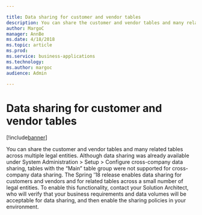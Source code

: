 ```yaml
---

title: Data sharing for customer and vendor tables
description: You can share the customer and vendor tables and many related tables across multiple legal entities.
author: MargoC
manager: AnnBe
ms.date: 4/18/2018
ms.topic: article
ms.prod: 
ms.service: business-applications
ms.technology: 
ms.author: margoc
audience: Admin

---
```

#  Data sharing for customer and vendor tables




[!include[banner](../../../includes/banner.md)]

You can share the customer and vendor tables and many related tables across
multiple legal entities. Although data sharing was already available under
System Administration \> Setup \> Configure cross-company data sharing, tables
with the “Main” table group were not supported for cross-company data sharing.
The Spring '18 release enables data sharing for customers and vendors and for
related tables across a small number of legal entities. To enable this
functionality, contact your Solution Architect, who will verify that your
business requirements and data volumes will be acceptable for data sharing, and
then enable the sharing policies in your environment.
